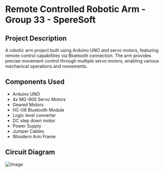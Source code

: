 # Remote Controlled Robotic Arm - Group 33 - SpereSoft

## Project Description

A robotic arm project built using Arduino UNO and servo motors, featuring remote control capabilities via Bluetooth connection. The arm provides precise movement control through multiple servo motors, enabling various mechanical operations and movements.

## Components Used

- Arduino UNO
- 4x MG-90S Servo Motors
- Geared Motors
- HC-06 Bluetooth Module
- Logic level converter
- DC step down motor
- Power Supply
- Jumper Cables
- Woodern Arm Frame

## Circuit Diagram

![Image](https://github.com/user-attachments/assets/d69a49c5-34c4-47b0-b3a2-dc501167817e)

